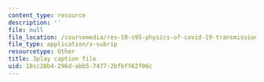 ```yaml
---
content_type: resource
description: ''
file: null
file_location: /coursemedia/res-10-s95-physics-of-covid-19-transmission-fall-2020/18cc28b4296dabb574772bfbff62f06c_Sp6rcXifyAo.srt
file_type: application/x-subrip
resourcetype: Other
title: 3play caption file
uid: 18cc28b4-296d-abb5-7477-2bfbff62f06c
---
```

